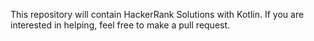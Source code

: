 This repository will contain HackerRank Solutions with Kotlin. 
If you are interested in helping, feel free to make a pull request. 